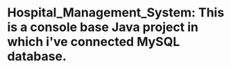 # Hospital_Management_System: This is a console base Java project in which i've connected MySQL database.
